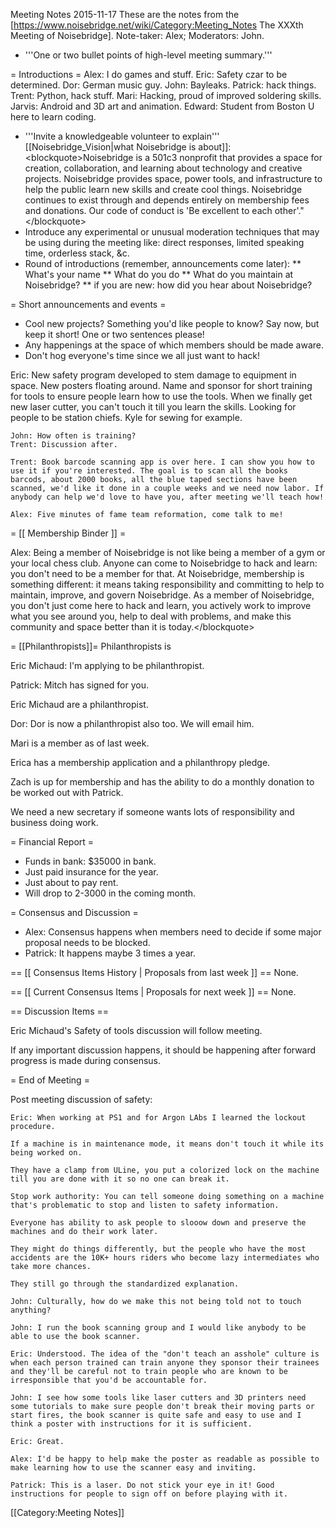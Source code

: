 Meeting Notes 2015-11-17 
 These are the notes from the [https://www.noisebridge.net/wiki/Category:Meeting_Notes The XXXth Meeting of Noisebridge]. 
Note-taker: Alex; 
Moderators: John.

* '''One or two bullet points of high-level meeting summary.'''

= Introductions =
Alex: I do games and stuff.
Eric: Safety czar to be determined.
Dor: German music guy.
John: Bayleaks.
Patrick: hack things.
Trent: Python, hack stuff.
Mari: Hacking, proud of improved soldering skills.
Jarvis: Android and 3D art and animation.
Edward: Student from Boston U here to learn coding.

* '''Invite a knowledgeable volunteer to explain''' [[Noisebridge_Vision|what Noisebridge is about]]:
&lt;blockquote>Noisebridge is a 501c3 nonprofit that provides a space for creation, collaboration, and learning about technology and creative projects. Noisebridge provides space, power tools, and infrastructure to help the public learn new skills and create cool things. Noisebridge continues to exist through and depends entirely on membership fees and donations. Our code of conduct is 'Be excellent to each other'."&lt;/blockquote>
* Introduce any experimental or unusual moderation techniques that may be using during the meeting like: direct responses, limited speaking time, orderless stack, &amp;c.
* Round of introductions (remember, announcements come later):
** What's your name
** What do you do
** What do you maintain at Noisebridge?
** if you are new: how did you hear about Noisebridge?

= Short announcements and events =
* Cool new projects? Something you'd like people to know? Say now, but keep it short! One or two sentences please!
* Any happenings at the space of which members should be made aware.
* Don't hog everyone's time since we all just want to hack!

Eric:
    New safety program developed to stem damage to equipment in space. New posters floating around. Name and sponsor for short training for tools to ensure people learn how to use the tools.
    When we finally get new laser cutter, you can't touch it till you learn the skills.
    Looking for people to be station chiefs. Kyle for sewing for example.
    
    John: How often is training?
    Trent: Discussion after.
    
    Trent: Book barcode scanning app is over here. I can show you how to use it if you're interested. The goal is to scan all the books barcods, about 2000 books, all the blue taped sections have been scanned, we'd like it done in a couple weeks and we need now labor. If anybody can help we'd love to have you, after meeting we'll teach how!
    
    Alex: Five minutes of fame team reformation, come talk to me!

= [[ Membership Binder ]] =

Alex: Being a member of Noisebridge is not like being a member of a gym or your local chess club. Anyone can come to Noisebridge to hack and learn: you don't need to be a member for that. At Noisebridge, membership is something different: it means taking responsibility and committing to help to maintain, improve, and govern Noisebridge. As a member of Noisebridge, you don't just come here to hack and learn, you actively work to improve what you see around you, help to deal with problems, and make this community and space better than it is today.&lt;/blockquote>

= [[Philanthropists]]=
Philanthropists is 

Eric Michaud: I'm applying to be philanthropist.

Patrick: Mitch has signed for you.

Eric Michaud are a philanthropist.

Dor: Dor is now a philanthropist also too. We will email him.

Mari is a member as of last week.

Erica has a membership application and a philanthropy pledge.

Zach is up for membership and has the ability to do a monthly donation to be worked out with Patrick.

We need a new secretary if someone wants lots of responsibility and business doing work.

= Financial Report =
* Funds in bank: $35000 in bank.
* Just paid insurance for the year.
* Just about to pay rent.
* Will drop to 2-3000 in the coming month.

= Consensus and Discussion =

* Alex: Consensus happens when members need to decide if some major proposal needs to be blocked.
* Patrick: It happens maybe 3 times a year.

== [[ Consensus Items History | Proposals from last week ]] ==
None.

== [[ Current Consensus Items | Proposals for next week ]] ==
None.

== Discussion Items ==

Eric Michaud's Safety of tools discussion will follow meeting.

If any important discussion happens, it should be happening after forward progress is made during consensus.

= End of Meeting =

Post meeting discussion of safety:
    
    Eric: When working at PS1 and for Argon LAbs I learned the lockout procedure.
    
    If a machine is in maintenance mode, it means don't touch it while its being worked on.
    
    They have a clamp from ULine, you put a colorized lock on the machine till you are done with it so no one can break it.
    
    Stop work authority: You can tell someone doing something on a machine that's problematic to stop and listen to safety information.
    
    Everyone has ability to ask people to slooow down and preserve the machines and do their work later.
    
    They might do things differently, but the people who have the most accidents are the 10K+ hours riders who become lazy intermediates who take more chances.
    
    They still go through the standardized explanation.
    
    John: Culturally, how do we make this not being told not to touch anything?
    
    John: I run the book scanning group and I would like anybody to be able to use the book scanner.
    
    Eric: Understood. The idea of the "don't teach an asshole" culture is when each person trained can train anyone they sponsor their trainees and they'll be careful not to train people who are known to be irresponsible that you'd be accountable for.
        
    John: I see how some tools like laser cutters and 3D printers need some tutorials to make sure people don't break their moving parts or start fires, the book scanner is quite safe and easy to use and I think a poster with instructions for it is sufficient.
    
    Eric: Great.
    
    Alex: I'd be happy to help make the poster as readable as possible to make learning how to use the scanner easy and inviting.
    
    Patrick: This is a laser. Do not stick your eye in it! Good instructions for people to sign off on before playing with it.
    

[[Category:Meeting Notes]]